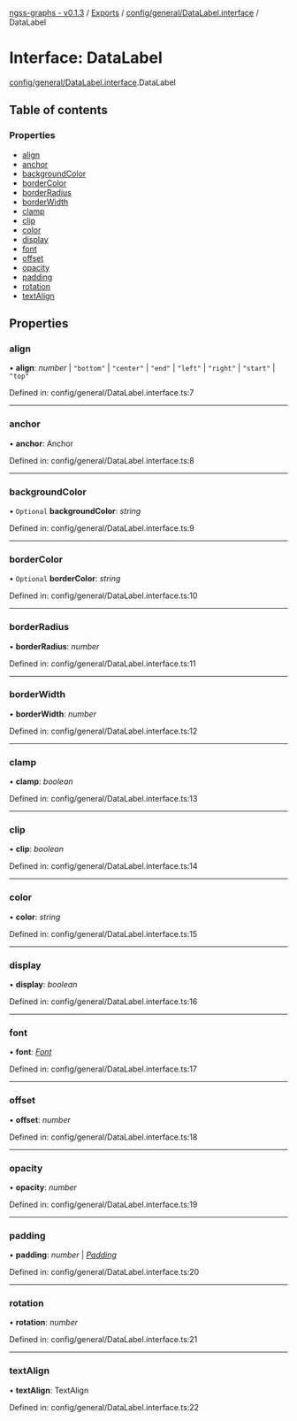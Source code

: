 [ngss-graphs - v0.1.3](../README.md) / [Exports](../modules.md) / [config/general/DataLabel.interface](../modules/config_general_datalabel_interface.md) / DataLabel

# Interface: DataLabel

[config/general/DataLabel.interface](../modules/config_general_datalabel_interface.md).DataLabel

## Table of contents

### Properties

- [align](config_general_datalabel_interface.datalabel.md#align)
- [anchor](config_general_datalabel_interface.datalabel.md#anchor)
- [backgroundColor](config_general_datalabel_interface.datalabel.md#backgroundcolor)
- [borderColor](config_general_datalabel_interface.datalabel.md#bordercolor)
- [borderRadius](config_general_datalabel_interface.datalabel.md#borderradius)
- [borderWidth](config_general_datalabel_interface.datalabel.md#borderwidth)
- [clamp](config_general_datalabel_interface.datalabel.md#clamp)
- [clip](config_general_datalabel_interface.datalabel.md#clip)
- [color](config_general_datalabel_interface.datalabel.md#color)
- [display](config_general_datalabel_interface.datalabel.md#display)
- [font](config_general_datalabel_interface.datalabel.md#font)
- [offset](config_general_datalabel_interface.datalabel.md#offset)
- [opacity](config_general_datalabel_interface.datalabel.md#opacity)
- [padding](config_general_datalabel_interface.datalabel.md#padding)
- [rotation](config_general_datalabel_interface.datalabel.md#rotation)
- [textAlign](config_general_datalabel_interface.datalabel.md#textalign)

## Properties

### align

• **align**: *number* \| ``"bottom"`` \| ``"center"`` \| ``"end"`` \| ``"left"`` \| ``"right"`` \| ``"start"`` \| ``"top"``

Defined in: config/general/DataLabel.interface.ts:7

___

### anchor

• **anchor**: Anchor

Defined in: config/general/DataLabel.interface.ts:8

___

### backgroundColor

• `Optional` **backgroundColor**: *string*

Defined in: config/general/DataLabel.interface.ts:9

___

### borderColor

• `Optional` **borderColor**: *string*

Defined in: config/general/DataLabel.interface.ts:10

___

### borderRadius

• **borderRadius**: *number*

Defined in: config/general/DataLabel.interface.ts:11

___

### borderWidth

• **borderWidth**: *number*

Defined in: config/general/DataLabel.interface.ts:12

___

### clamp

• **clamp**: *boolean*

Defined in: config/general/DataLabel.interface.ts:13

___

### clip

• **clip**: *boolean*

Defined in: config/general/DataLabel.interface.ts:14

___

### color

• **color**: *string*

Defined in: config/general/DataLabel.interface.ts:15

___

### display

• **display**: *boolean*

Defined in: config/general/DataLabel.interface.ts:16

___

### font

• **font**: [*Font*](config_general_shared_font_interface.font.md)

Defined in: config/general/DataLabel.interface.ts:17

___

### offset

• **offset**: *number*

Defined in: config/general/DataLabel.interface.ts:18

___

### opacity

• **opacity**: *number*

Defined in: config/general/DataLabel.interface.ts:19

___

### padding

• **padding**: *number* \| [*Padding*](config_general_shared_padding_interface.padding.md)

Defined in: config/general/DataLabel.interface.ts:20

___

### rotation

• **rotation**: *number*

Defined in: config/general/DataLabel.interface.ts:21

___

### textAlign

• **textAlign**: TextAlign

Defined in: config/general/DataLabel.interface.ts:22
